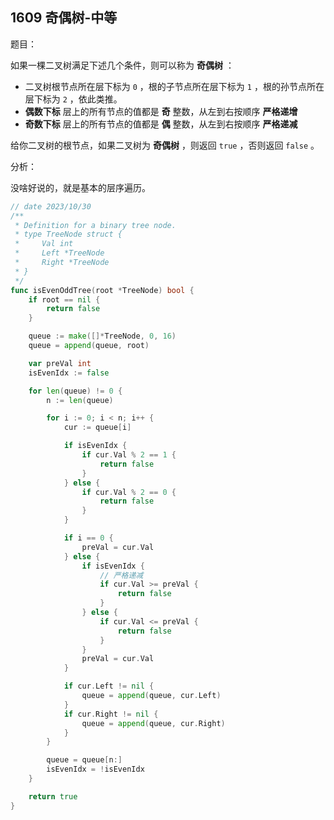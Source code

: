 ## 1609 奇偶树-中等

题目：

如果一棵二叉树满足下述几个条件，则可以称为 **奇偶树** ：

- 二叉树根节点所在层下标为 `0` ，根的子节点所在层下标为 `1` ，根的孙节点所在层下标为 `2` ，依此类推。
- **偶数下标** 层上的所有节点的值都是 **奇** 整数，从左到右按顺序 **严格递增**
- **奇数下标** 层上的所有节点的值都是 **偶** 整数，从左到右按顺序 **严格递减**

给你二叉树的根节点，如果二叉树为 **奇偶树** ，则返回 `true` ，否则返回 `false` 。



分析：

没啥好说的，就是基本的层序遍历。

```go
// date 2023/10/30
/**
 * Definition for a binary tree node.
 * type TreeNode struct {
 *     Val int
 *     Left *TreeNode
 *     Right *TreeNode
 * }
 */
func isEvenOddTree(root *TreeNode) bool {
    if root == nil {
        return false
    }

    queue := make([]*TreeNode, 0, 16)
    queue = append(queue, root)

    var preVal int
    isEvenIdx := false

    for len(queue) != 0 {
        n := len(queue)

        for i := 0; i < n; i++ {
            cur := queue[i]

            if isEvenIdx {
                if cur.Val % 2 == 1 {
                    return false
                }
            } else {
                if cur.Val % 2 == 0 {
                    return false
                }
            }

            if i == 0 {
                preVal = cur.Val
            } else {
                if isEvenIdx {
                    // 严格递减
                    if cur.Val >= preVal {
                        return false
                    }
                } else {
                    if cur.Val <= preVal {
                        return false
                    }
                }
                preVal = cur.Val
            }

            if cur.Left != nil {
                queue = append(queue, cur.Left)
            }
            if cur.Right != nil {
                queue = append(queue, cur.Right)
            }
        }

        queue = queue[n:]
        isEvenIdx = !isEvenIdx
    }

    return true
}
```

